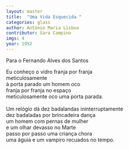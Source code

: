 ```yaml
---
layout: master
title:  "Uma Vida Esquecida "
categories: glass
author: António Maria Lisboa
contributor: Sara Campino
imgs: 4
year: 1952
---
```


Para o Fernando Alves dos Santos  


Eu conheço o vidro franja por franja  
meticulosamente  
à porta parado um homem oco  
franja por franja no espaço  
meticulosamente oco uma porta parada.  
   
Um relógio dá dez badalandas ininterruptamente  
dez badaladas por brincadeira dança  
um homem com pernas de mulher  
e um olhar devasso no Marte  
passo por passo uma criança chora  
uma águia e um vampiro recuados no tempo.  
 


